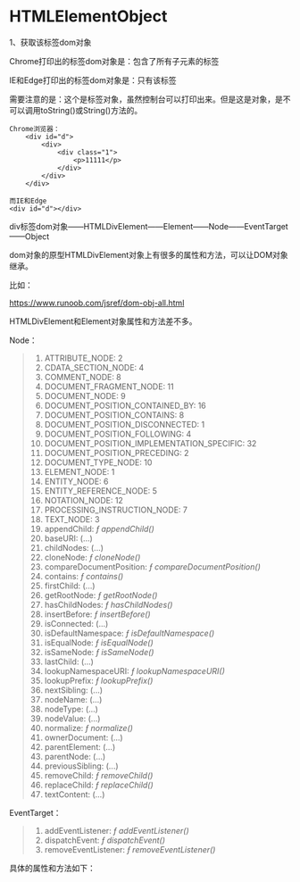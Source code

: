 # HTMLElementObject

1、获取该标签dom对象

Chrome打印出的标签dom对象是：包含了所有子元素的标签

IE和Edge打印出的标签dom对象是：只有该标签

需要注意的是：这个是标签对象，虽然控制台可以打印出来。但是这是对象，是不可以调用toString()或String()方法的。

```
Chrome浏览器：
	<div id="d">
        <div>
            <div class="1">
                <p>11111</p>
            </div>
        </div>
    </div>
    
而IE和Edge
<div id="d"></div>
```



div标签dom对象——HTMLDivElement——Element——Node——EventTarget——Object

dom对象的原型HTMLDivElement对象上有很多的属性和方法，可以让DOM对象继承。

比如：

https://www.runoob.com/jsref/dom-obj-all.html

HTMLDivElement和Element对象属性和方法差不多。

Node：

> 1. ATTRIBUTE_NODE: 2
> 2. CDATA_SECTION_NODE: 4
> 3. COMMENT_NODE: 8
> 4. DOCUMENT_FRAGMENT_NODE: 11
> 5. DOCUMENT_NODE: 9
> 6. DOCUMENT_POSITION_CONTAINED_BY: 16
> 7. DOCUMENT_POSITION_CONTAINS: 8
> 8. DOCUMENT_POSITION_DISCONNECTED: 1
> 9. DOCUMENT_POSITION_FOLLOWING: 4
> 10. DOCUMENT_POSITION_IMPLEMENTATION_SPECIFIC: 32
> 11. DOCUMENT_POSITION_PRECEDING: 2
> 12. DOCUMENT_TYPE_NODE: 10
> 13. ELEMENT_NODE: 1
> 14. ENTITY_NODE: 6
> 15. ENTITY_REFERENCE_NODE: 5
> 16. NOTATION_NODE: 12
> 17. PROCESSING_INSTRUCTION_NODE: 7
> 18. TEXT_NODE: 3
> 19. appendChild: *ƒ appendChild()*
> 20. baseURI: (...)
> 21. childNodes: (...)
> 22. cloneNode: *ƒ cloneNode()*
> 23. compareDocumentPosition: *ƒ compareDocumentPosition()*
> 24. contains: *ƒ contains()*
> 25. firstChild: (...)
> 26. getRootNode: *ƒ getRootNode()*
> 27. hasChildNodes: *ƒ hasChildNodes()*
> 28. insertBefore: *ƒ insertBefore()*
> 29. isConnected: (...)
> 30. isDefaultNamespace: *ƒ isDefaultNamespace()*
> 31. isEqualNode: *ƒ isEqualNode()*
> 32. isSameNode: *ƒ isSameNode()*
> 33. lastChild: (...)
> 34. lookupNamespaceURI: *ƒ lookupNamespaceURI()*
> 35. lookupPrefix: *ƒ lookupPrefix()*
> 36. nextSibling: (...)
> 37. nodeName: (...)
> 38. nodeType: (...)
> 39. nodeValue: (...)
> 40. normalize: *ƒ normalize()*
> 41. ownerDocument: (...)
> 42. parentElement: (...)
> 43. parentNode: (...)
> 44. previousSibling: (...)
> 45. removeChild: *ƒ removeChild()*
> 46. replaceChild: *ƒ replaceChild()*
> 47. textContent: (...)

EventTarget：

> 1. addEventListener: *ƒ addEventListener()*
> 2. dispatchEvent: *ƒ dispatchEvent()*
> 3. removeEventListener: *ƒ removeEventListener()*

具体的属性和方法如下：


